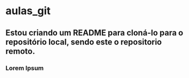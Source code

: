 # aulas_git

## Estou criando um README para cloná-lo para o repositório local, sendo este o repositorio remoto.

### Lorem Ipsum
